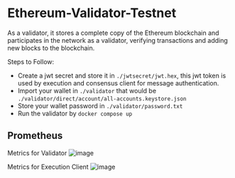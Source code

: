 # Ethereum-Validator-Testnet

As a validator, it stores a complete copy of the Ethereum blockchain and participates in the network as a validator, verifying transactions and adding new blocks to the blockchain.

Steps to Follow:
* Create a jwt secret and store it in `./jwtsecret/jwt.hex`, this jwt token is used by execution and consensus client for message authentication.
* Import your wallet in `./validator` that would be `./validator/direct/account/all-accounts.keystore.json`
* Store your wallet password in `./validator/password.txt`
* Run the validator by `docker compose up`


## Prometheus

Metrics for Validator 
![image](https://github.com/HuzShakir/Ethereum-Validator-Testnet/assets/63386941/0adb9600-5932-4fd3-9468-d215a0998cc1)

Metrics for Execution Client
![image](https://github.com/HuzShakir/Ethereum-Validator-Testnet/assets/63386941/16e88548-dc29-4579-ae1b-44a9341d8086)
